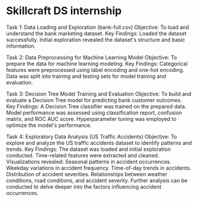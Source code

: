 # Skillcraft DS internship 
Task 1: Data Loading and Exploration (bank-full.csv)
Objective: To load and understand the bank marketing dataset.
Key Findings:
Loaded the dataset successfully.
Initial exploration revealed the dataset's structure and basic information.

Task 2: Data Preprocessing for Machine Learning Model
Objective: To prepare the data for machine learning modeling.
Key Findings:
Categorical features were preprocessed using label encoding and one-hot encoding.
Data was split into training and testing sets for model training and evaluation.

Task 3: Decision Tree Model Training and Evaluation
Objective: To build and evaluate a Decision Tree model for predicting bank customer outcomes.
Key Findings:
A Decision Tree classifier was trained on the prepared data.
Model performance was assessed using classification report, confusion matrix, and ROC AUC score.
Hyperparameter tuning was employed to optimize the model's performance.

Task 4: Exploratory Data Analysis (US Traffic Accidents)
Objective: To explore and analyze the US traffic accidents dataset to identify patterns and trends.
Key Findings:
The dataset was loaded and initial exploration conducted.
Time-related features were extracted and cleaned.
Visualizations revealed:
Seasonal patterns in accident occurrences.
Weekday variations in accident frequency.
Time-of-day trends in accidents.
Distribution of accident severities.
Relationships between weather conditions, road conditions, and accident severity.
Further analysis can be conducted to delve deeper into the factors influencing accident occurrences.

